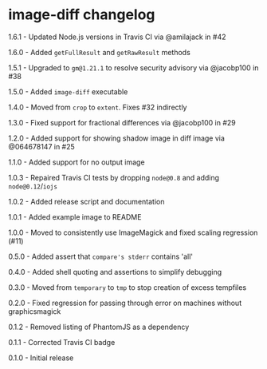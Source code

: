# image-diff changelog
1.6.1 - Updated Node.js versions in Travis CI via @amilajack in #42

1.6.0 - Added `getFullResult` and `getRawResult` methods

1.5.1 - Upgraded to `gm@1.21.1` to resolve security advisory via @jacobp100 in #38

1.5.0 - Added `image-diff` executable

1.4.0 - Moved from `crop` to `extent`. Fixes #32 indirectly

1.3.0 - Fixed support for fractional differences via @jacobp100 in #29

1.2.0 - Added support for showing shadow image in diff image via @064678147 in #25

1.1.0 - Added support for no output image

1.0.3 - Repaired Travis CI tests by dropping `node@0.8` and adding `node@0.12`/`iojs`

1.0.2 - Added release script and documentation

1.0.1 - Added example image to README

1.0.0 - Moved to consistently use ImageMagick and fixed scaling regression (#11)

0.5.0 - Added assert that `compare's stderr` contains 'all'

0.4.0 - Added shell quoting and assertions to simplify debugging

0.3.0 - Moved from `temporary` to `tmp` to stop creation of excess tempfiles

0.2.0 - Fixed regression for passing through error on machines without graphicsmagick

0.1.2 - Removed listing of PhantomJS as a dependency

0.1.1 - Corrected Travis CI badge

0.1.0 - Initial release
